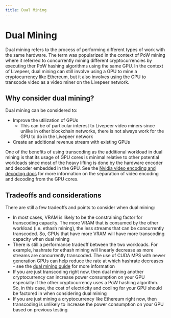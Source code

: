```yaml
---
title: Dual Mining
---
```


# Dual Mining

Dual mining refers to the process of performing different types of work with the
same hardware. The term was popularized in the context of PoW mining where it
referred to concurrently mining different cryptocurrencies by executing ther PoW
hashing algorithms using the same GPU. In the context of Livepeer, dual mining
can still involve using a GPU to mine a cryptocurrency like Ethereum, but it
also involves using the GPU to transcode video as a video miner on the Livepeer
network.

## Why consider dual mining?

Dual mining can be considered to:

- Improve the utilization of GPUs
  - This can be of particular interest to Livepeer video miners since unlike in
    other blockchain networks, there is not always work for the GPU to do in the
    Livepeer network
- Create an additional revenue stream with existing GPUs

One of the benefits of using transcoding as the additional workload in dual
mining is that its usage of GPU cores is minimal relative to other potential
workloads since most of the heavy lifting is done by the hardware encoder and
decoder embedded in the GPU. See the
[Nvidia video encoding and decoding docs](https://developer.nvidia.com/nvidia-video-codec-sdk)
for more information on the separation of video encoding and decoding from the
GPU cores.

## Tradeoffs and considerations

There are still a few tradeoffs and points to consider when dual mining:

- In most cases, VRAM is likely to be the constraining factor for transcoding
  capacity. The more VRAM that is consumed by the other workload (i.e. ethash
  mining), the less streams that can be concurrently transcoded. So, GPUs that
  have more VRAM will have more transcoding capacity when dual mining
- There is still a performance tradeoff between the two workloads. For example,
  hashrate for ethash mining will linearly decrease as more streams are
  concurrently transcoded. The use of CUDA MPS with newer generation GPUs can
  help reduce the rate at which hashrate decreases - see the
  [dual mining guide](/video-miners/guides/dual-mining) for more
  information
- If you are just transcoding right now, then dual mining another cryptocurrency
  can increase power consumption on your GPU especially if the other
  cryptocurrency uses a PoW hashing algorithm. So, in this case, the cost of
  electricity and cooling for your GPU should be factored in when considering
  dual mining
- If you are just mining a cryptocurrency like Ethereum right now, then
  transcoding is unlikely to increase the power consumption on your GPU based on
  previous testing
